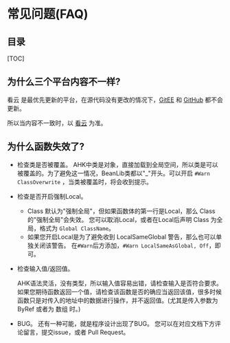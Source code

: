 # 常见问题(FAQ)

## 目录

[TOC]

## 为什么三个平台内容不一样?

看云 是最优先更新的平台，在源代码没有更改的情况下，[GitEE](https://gitee.com/xrvu_zen/BeanLib) 和 [GitHub](https://github.com/Oilj/BeanLib) 都不会更新。

所以当内容不一致时，以 [看云](https://www.kancloud.cn/xrvu_zen/ahk_lib/902301) 为准。

## 为什么函数失效了?

- 检查类是否被覆盖。
  AHK中类是对象，直接加载到全局空间，所以类是可以被覆盖的。为了避免这一情况，BeanLib类都以"_"开头。可以开启 `#Warn ClassOverwrite` ，当类被覆盖时，将会收到提示。

- 检查是否开启强制Local。
    - Class 默认为"强制全局"，但如果函数体的第一行是Local，那么 Class 的"强制全局"会失效。
      您可以取消Local，或者在Local后声明 Class 为全局，格式为 `Global ClassName`。
    - 如果您开启Local是为了避免收到 LocalSameGlobal 警告，那么也可以单独关闭该警告。
      在`#Warn`后方添加，`#Warn LocalSameAsGlobal, Off`，即可。

- 检查输入值/返回值。

  AHK语法灵活，没有类型，所以输入值容易出错，请检查输入是否符合要求。
  如果您期待函数返回一个值，请检查该函数是否的确应当返回该值，很多时候函数只是对传入的地址中的数据进行操作，并不返回值。(尤其是传入参数为 ByRef 或者为 数组 时。)

- BUG。
  还有一种可能，就是程序设计出现了BUG。
  您可以在对应文档下方评论留言，提交issue，或者 Pull Request。
